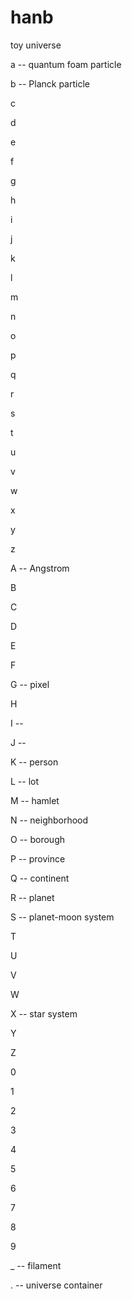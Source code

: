 # hanb
toy universe

a -- quantum foam particle

b -- Planck particle

c

d

e

f

g

h

i

j

k

l

m

n

o

p

q

r

s

t

u

v

w

x

y

z

A -- Angstrom

B

C

D

E

F

G -- pixel

H

I -- 

J -- 

K -- person

L -- lot

M -- hamlet

N -- neighborhood

O -- borough

P -- province

Q -- continent

R -- planet

S -- planet-moon system

T

U

V

W

X -- star system

Y

Z

0

1

2

3

4

5

6

7

8

9

_ -- filament

. -- universe container
